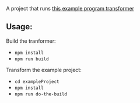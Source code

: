 A project that runs [this example program transformer](https://github.com/nonara/ts-patch/discussions/29#discussioncomment-325979)

## Usage:
Build the tranformer:
 - `npm install`
 - `npm run build`

Transform the example project:   
 - `cd exampleProject`
 - `npm install`
 - `npm run do-the-build`